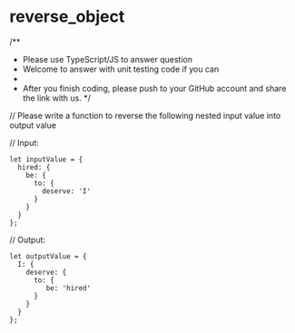 # reverse_object
/**
 * Please use TypeScript/JS to answer question
 * Welcome to answer with unit testing code if you can
 *
 * After you finish coding, please push to your GitHub account and share the link with us.
 */

// Please write a function to reverse the following nested input value into output value

// Input:
```
let inputValue = {
  hired: {
    be: {
      to: {
        deserve: 'I'
      }
    }
  }
};
```

// Output:
```
let outputValue = {
  I: {
    deserve: {
      to: {
         be: 'hired'
      }
    }
  }
};
```
